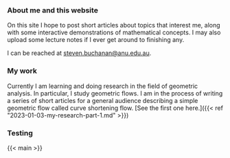 ### About me and this website



On this site I hope to post short articles about topics that interest me, along with some interactive demonstrations of mathematical concepts.
I may also upload some lecture notes if I ever get around to finishing any.

I can be reached at steven.buchanan@anu.edu.au.

### My work

Currently I am learning and doing research in the field of geometric analysis.
In particular, I study geometric flows.
I am in the process of writing a series of short articles for a general audience describing a simple geometric flow called curve shortening flow.
[See the first one here.]({{< ref "2023-01-03-my-research-part-1.md" >}})


### Testing



{{< main >}}

